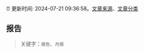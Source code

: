 :alarm_clock: 更新时间: 2024-07-21 09:36:58。[文章来源](/README.md)、[文章分类](/TAGS.md)

## 报告


> 关键字：`报告`、`月报`



